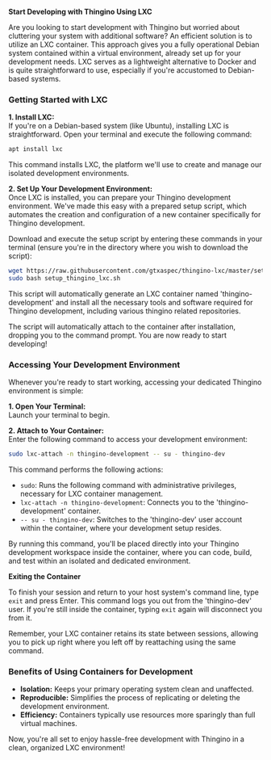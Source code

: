 **Start Developing with Thingino Using LXC**

Are you looking to start development with Thingino but worried about cluttering your system with additional software? An efficient solution is to utilize an LXC container. This approach gives you a fully operational Debian system contained within a virtual environment, already set up for your development needs. LXC serves as a lightweight alternative to Docker and is quite straightforward to use, especially if you're accustomed to Debian-based systems.

### Getting Started with LXC

**1. Install LXC:**  
If you're on a Debian-based system (like Ubuntu), installing LXC is straightforward. Open your terminal and execute the following command:

```bash
apt install lxc
```

This command installs LXC, the platform we'll use to create and manage our isolated development environments.

**2. Set Up Your Development Environment:**  
Once LXC is installed, you can prepare your Thingino development environment. We've made this easy with a prepared setup script, which automates the creation and configuration of a new container specifically for Thingino development.

Download and execute the setup script by entering these commands in your terminal (ensure you're in the directory where you wish to download the script):

```bash
wget https://raw.githubusercontent.com/gtxaspec/thingino-lxc/master/setup_thingino_lxc.sh -O setup_thingino_lxc.sh
sudo bash setup_thingino_lxc.sh
```

This script will automatically generate an LXC container named 'thingino-development' and install all the necessary tools and software required for Thingino development, including various thingino related repositories.

The script will automatically attach to the container after installation, dropping you to the command prompt.  You are now ready to start developing!

### Accessing Your Development Environment

Whenever you're ready to start working, accessing your dedicated Thingino environment is simple:

**1. Open Your Terminal:**  
Launch your terminal to begin.

**2. Attach to Your Container:**  
Enter the following command to access your development environment:

```bash
sudo lxc-attach -n thingino-development -- su - thingino-dev
```

This command performs the following actions:
- `sudo`: Runs the following command with administrative privileges, necessary for LXC container management.
- `lxc-attach -n thingino-development`: Connects you to the 'thingino-development' container.
- `-- su - thingino-dev`: Switches to the 'thingino-dev' user account within the container, where your development setup resides.

By running this command, you'll be placed directly into your Thingino development workspace inside the container, where you can code, build, and test within an isolated and dedicated environment.

**Exiting the Container**

To finish your session and return to your host system's command line, type `exit` and press Enter. This command logs you out from the 'thingino-dev' user. If you're still inside the container, typing `exit` again will disconnect you from it.

Remember, your LXC container retains its state between sessions, allowing you to pick up right where you left off by reattaching using the same command.

### Benefits of Using Containers for Development

- **Isolation:** Keeps your primary operating system clean and unaffected.
- **Reproducible:** Simplifies the process of replicating or deleting the development environment.
- **Efficiency:** Containers typically use resources more sparingly than full virtual machines.

Now, you're all set to enjoy hassle-free development with Thingino in a clean, organized LXC environment!
